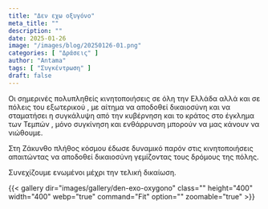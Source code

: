 ```yaml
---
title: "Δεν εχω οξυγόνο"
meta_title: ""
description: ""
date: 2025-01-26
image: "/images/blog/20250126-01.png"
categories: [ "Δράσεις" ]
author: "Antama"
tags: [ "Συγκέντρωση" ]
draft: false
---
```


Οι σημερινές πολυπληθείς κινητοποιήσεις σε όλη την Ελλάδα αλλά και σε πόλεις του εξωτερικού , με αίτημα να αποδοθεί
δικαιοσύνη και να σταματήσει η συγκάλυψη από την κυβέρνηση και το κράτος στο έγκλημα των Τεμπών , μόνο συγκίνηση και
ενθάρρυνση μπορούν να μας κάνουν να νιώθουμε.

Στη Ζάκυνθο πλήθος κόσμου έδωσε δυναμικό παρόν στις κινητοποιήσεις απαιτώντας να αποδοθεί δικαιοσύνη γεμίζοντας τους
δρόμους της πόλης.

Συνεχίζουμε ενωμένοι μέχρι την τελική δικαίωση.

{{< gallery dir="images/gallery/den-exo-oxygono" class="" height="400" width="400" webp="true" command="Fit" option=""
zoomable="true" >}}
